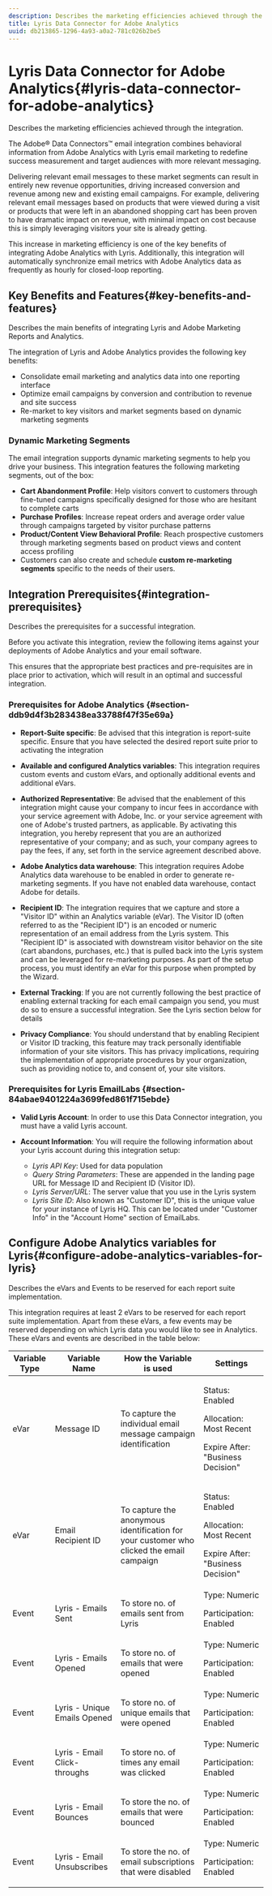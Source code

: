 ```yaml
---
description: Describes the marketing efficiencies achieved through the integration.
title: Lyris Data Connector for Adobe Analytics
uuid: db213865-1296-4a93-a0a2-781c026b2be5
---
```


# Lyris Data Connector for Adobe Analytics{#lyris-data-connector-for-adobe-analytics}

Describes the marketing efficiencies achieved through the integration.

The Adobe® Data Connectors™ email integration combines behavioral information from Adobe Analytics with Lyris email marketing to redefine success measurement and target audiences with more relevant messaging.

Delivering relevant email messages to these market segments can result in entirely new revenue opportunities, driving increased conversion and revenue among new and existing email campaigns. For example, delivering relevant email messages based on products that were viewed during a visit or products that were left in an abandoned shopping cart has been proven to have dramatic impact on revenue, with minimal impact on cost because this is simply leveraging visitors your site is already getting.

This increase in marketing efficiency is one of the key benefits of integrating Adobe Analytics with Lyris. Additionally, this integration will automatically synchronize email metrics with Adobe Analytics data as frequently as hourly for closed-loop reporting.

## Key Benefits and Features{#key-benefits-and-features}

Describes the main benefits of integrating Lyris and Adobe Marketing Reports and Analytics.

The integration of Lyris and Adobe Analytics provides the following key benefits:

* Consolidate email marketing and analytics data into one reporting interface 
* Optimize email campaigns by conversion and contribution to revenue and site success 
* Re-market to key visitors and market segments based on dynamic marketing segments

### Dynamic Marketing Segments

The email integration supports dynamic marketing segments to help you drive your business. This integration features the following marketing segments, out of the box:

* **Cart Abandonment Profile**: Help visitors convert to customers through fine-tuned campaigns specifically designed for those who are hesitant to complete carts 
* **Purchase Profiles**: Increase repeat orders and average order value through campaigns targeted by visitor purchase patterns 
* **Product/Content View Behavioral Profile**: Reach prospective customers through marketing segments based on product views and content access profiling 
* Customers can also create and schedule **custom re-marketing segments** specific to the needs of their users.

## Integration Prerequisites{#integration-prerequisites}

Describes the prerequisites for a successful integration.

Before you activate this integration, review the following items against your deployments of Adobe Analytics and your email software.

This ensures that the appropriate best practices and pre-requisites are in place prior to activation, which will result in an optimal and successful integration.

### Prerequisites for Adobe Analytics {#section-ddb9d4f3b283438ea33788f47f35e69a}

* **Report-Suite specific**: Be advised that this integration is report-suite specific. Ensure that you have selected the desired report suite prior to activating the integration 
* **Available and configured Analytics variables**: This integration requires custom events and custom eVars, and optionally additional events and additional eVars.

* **Authorized Representative**: Be advised that the enablement of this integration might cause your company to incur fees in accordance with your service agreement with Adobe, Inc. or your service agreement with one of Adobe's trusted partners, as applicable. By activating this integration, you hereby represent that you are an authorized representative of your company; and as such, your company agrees to pay the fees, if any, set forth in the service agreement described above.
* **Adobe Analytics data warehouse**: This integration requires Adobe Analytics data warehouse to be enabled in order to generate re-marketing segments. If you have not enabled data warehouse, contact Adobe for details.
* **Recipient ID**: The integration requires that we capture and store a "Visitor ID" within an Analytics variable (eVar). The Visitor ID (often referred to as the "Recipient ID") is an encoded or numeric representation of an email address from the Lyris system. This "Recipient ID" is associated with downstream visitor behavior on the site (cart abandons, purchases, etc.) that is pulled back into the Lyris system and can be leveraged for re-marketing purposes. As part of the setup process, you must identify an eVar for this purpose when prompted by the Wizard.
* **External Tracking**: If you are not currently following the best practice of enabling external tracking for each email campaign you send, you must do so to ensure a successful integration. See the Lyris section below for details 
* **Privacy Compliance**: You should understand that by enabling Recipient or Visitor ID tracking, this feature may track personally identifiable information of your site visitors. This has privacy implications, requiring the implementation of appropriate procedures by your organization, such as providing notice to, and consent of, your site visitors.

### Prerequisites for Lyris EmailLabs {#section-84abae9401224a3699fed861f715ebde}

* **Valid Lyris Account**: In order to use this Data Connector integration, you must have a valid Lyris account.
* **Account Information**: You will require the following information about your Lyris account during this integration setup:

    * *Lyris API Key*: Used for data population 
    * *Query String Parameters*: These are appended in the landing page URL for Message ID and Recipient ID (Visitor ID).
    * *Lyris Server/URL*: The server value that you use in the Lyris system 
    * *Lyris Site ID*: Also known as "Customer ID", this is the unique value for your instance of Lyris HQ. This can be located under "Customer Info" in the "Account Home" section of EmailLabs.

## Configure Adobe Analytics variables for Lyris{#configure-adobe-analytics-variables-for-lyris}

Describes the eVars and Events to be reserved for each report suite implementation.

This integration requires at least 2 eVars to be reserved for each report suite implementation. Apart from these eVars, a few events may be reserved depending on which Lyris data you would like to see in Analytics. These eVars and events are described in the table below: 

<table id="table_43E32344E9E54FED8491F28047249329"> 
 <thead> 
  <tr> 
   <th colname="col1" class="entry"> Variable Type </th> 
   <th colname="col2" class="entry"> Variable Name </th> 
   <th colname="col3" class="entry"> How the Variable is used </th> 
   <th colname="col4" class="entry"> Settings </th> 
  </tr>
 </thead>
 <tbody> 
  <tr> 
   <td colname="col1"> eVar </td> 
   <td colname="col2"> Message ID </td> 
   <td colname="col3"> To capture the individual email message campaign identification </td> 
   <td colname="col4"> <p>Status: Enabled </p> <p>Allocation: Most Recent </p> <p>Expire After: "Business Decision" </p> </td> 
  </tr> 
  <tr> 
   <td colname="col1"> eVar </td> 
   <td colname="col2"> Email Recipient ID </td> 
   <td colname="col3"> To capture the anonymous identification for your customer who clicked the email campaign </td> 
   <td colname="col4"> <p>Status: Enabled </p> <p>Allocation: Most Recent </p> <p>Expire After: "Business Decision" </p> </td> 
  </tr> 
  <tr> 
   <td colname="col1"> Event </td> 
   <td colname="col2"> Lyris - Emails Sent </td> 
   <td colname="col3"> To store no. of emails sent from Lyris </td> 
   <td colname="col4">Type: Numeric <p>Participation: Enabled </p> </td> 
  </tr> 
  <tr> 
   <td colname="col1"> Event </td> 
   <td colname="col2"> Lyris - Emails Opened </td> 
   <td colname="col3"> To store no. of emails that were opened </td> 
   <td colname="col4">Type: Numeric <p>Participation: Enabled </p> </td> 
  </tr> 
  <tr> 
   <td colname="col1"> Event </td> 
   <td colname="col2"> Lyris - Unique Emails Opened </td> 
   <td colname="col3"> To store no. of unique emails that were opened </td> 
   <td colname="col4">Type: Numeric <p>Participation: Enabled </p> </td> 
  </tr> 
  <tr> 
   <td colname="col1"> Event </td> 
   <td colname="col2"> Lyris - Email Click-throughs </td> 
   <td colname="col3"> To store no. of times any email was clicked </td> 
   <td colname="col4">Type: Numeric <p>Participation: Enabled </p> </td> 
  </tr> 
  <tr> 
   <td colname="col1"> Event </td> 
   <td colname="col2"> Lyris - Email Bounces </td> 
   <td colname="col3"> To store the no. of emails that were bounced </td> 
   <td colname="col4">Type: Numeric <p>Participation: Enabled </p> </td> 
  </tr> 
  <tr> 
   <td colname="col1"> Event </td> 
   <td colname="col2"> Lyris - Email Unsubscribes </td> 
   <td colname="col3"> To store the no. of email subscriptions that were disabled </td> 
   <td colname="col4">Type: Numeric <p>Participation: Enabled </p> </td> 
  </tr> 
 </tbody> 
</table>
